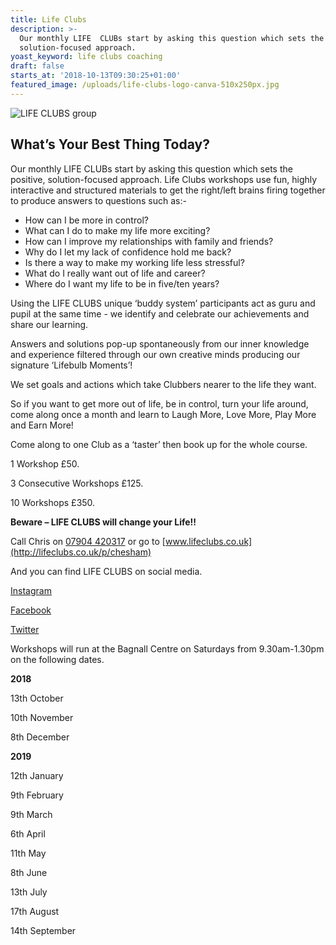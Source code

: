 ```yaml
---
title: Life Clubs
description: >-
  Our monthly LIFE  CLUBs start by asking this question which sets the positive,
  solution-focused approach. 
yoast_keyword: life clubs coaching
draft: false
starts_at: '2018-10-13T09:30:25+01:00'
featured_image: /uploads/life-clubs-logo-canva-510x250px.jpg
---
```

![LIFE CLUBS group](/uploads/life-clubs-group-canva-510x250.jpg)

## What’s Your  Best  Thing  Today?

Our monthly LIFE  CLUBs start by asking this question which sets the positive, solution-focused approach.  Life Clubs workshops use fun,  highly interactive and structured materials to get the right/left brains firing together to produce answers to questions such as:-      

* How can I be more in control?
* What can I do to make my life more exciting?
* How can I improve my relationships with family and friends?
* Why do I let my lack of confidence hold me back?
* Is there a way to make my working life less stressful?
* What do I really want out of life and career?
* Where do I want my life to be in five/ten years?

Using the LIFE CLUBS unique ‘buddy system’ participants act as guru and pupil at the same time - we identify and celebrate our achievements and share our learning. 

Answers and solutions pop-up spontaneously from our inner knowledge and experience filtered through our own creative minds producing our signature ‘Lifebulb Moments’!

We set goals and actions which take Clubbers nearer to the life they want.

So if you want to get more out of life, be in control, turn your life around, come along once a month and learn to Laugh More, Love More, Play More and Earn More!

Come along to one Club as a ‘taster’ then book up for the whole course.

1 Workshop £50.

3 Consecutive Workshops £125.

10 Workshops £350. 

**Beware – LIFE CLUBS will change your Life!!**

Call Chris on [07904 420317](<tel:07904 420317>) or go to [www.lifeclubs.co.uk](http://lifeclubs.co.uk/p/chesham)

And you can find LIFE CLUBS on social media. 

[Instagram](https://www.instagram.com/yourlifeclubs/)

[Facebook](https://www.facebook.com/LifeClubs/)

[Twitter](https://twitter.com/LifeClubs)

Workshops will run at the Bagnall Centre on Saturdays from 9.30am-1.30pm on the following dates. 

**2018**

13th October 

10th November 

8th December 

**2019**

12th January  

9th February 

9th March  

6th April  

11th May 

8th June  

13th July  

17th August 

14th September
